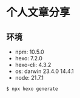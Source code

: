 # 个人文章分享

## 环境

- npm: 10.5.0
- hexo: 7.2.0
- hexo-cli: 4.3.2
- os: darwin 23.4.0 14.4.1
- node: 21.7.1

```
$ npx hexo generate
```